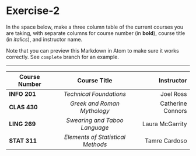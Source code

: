# Exercise-2
In the space below, make a three column table of the current courses you are taking, with separate columns for course number (in **bold**), course title (in _italics_), and instructor name.

Note that you can preview this Markdown in Atom to make sure it works correctly. See `complete` branch for an example.



---
| Course Number  | Course Title | Instructor  |
| -------------- |:------------:| -----------:|
| **INFO 201** | _Technical Foundations_ | Joel Ross|
| **CLAS 430** | _Greek and Roman Mythology_ | Catherine Connors|
| **LING 269** | _Swearing and Taboo Language_ | Laura McGarrity|
| **STAT 311**| _Elements of Statistical Methods_| Tamre Cardoso|

